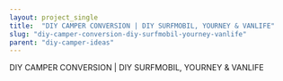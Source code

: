 ```yaml
---
layout: project_single
title:  "DIY CAMPER CONVERSION | DIY SURFMOBIL, YOURNEY & VANLIFE"
slug: "diy-camper-conversion-diy-surfmobil-yourney-vanlife"
parent: "diy-camper-ideas"
---
```

DIY CAMPER CONVERSION | DIY SURFMOBIL, YOURNEY & VANLIFE